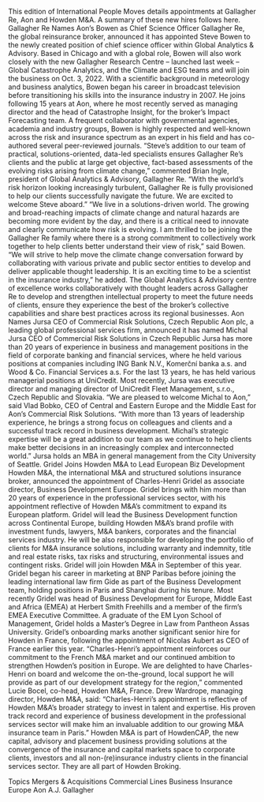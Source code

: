 This edition of International People Moves details appointments at Gallagher Re, Aon and Howden M&A.
A summary of these new hires follows here.
Gallagher Re Names Aon’s Bowen as Chief Science Officer
Gallagher Re, the global reinsurance broker, announced it has appointed Steve Bowen to the newly created position of chief science officer within Global Analytics & Advisory.
Based in Chicago and with a global role, Bowen will also work closely with the new Gallagher Research Centre – launched last week – Global Catastrophe Analytics, and the Climate and ESG teams and will join the business on Oct. 3, 2022.
With a scientific background in meteorology and business analytics, Bowen began his career in broadcast television before transitioning his skills into the insurance industry in 2007. He joins following 15 years at Aon, where he most recently served as managing director and the head of Catastrophe Insight, for the broker’s Impact Forecasting team. A frequent collaborator with governmental agencies, academia and industry groups, Bowen is highly respected and well-known across the risk and insurance spectrum as an expert in his field and has co-authored several peer-reviewed journals.
“Steve’s addition to our team of practical, solutions-oriented, data-led specialists ensures Gallagher Re’s clients and the public at large get objective, fact-based assessments of the evolving risks arising from climate change,” commented Brian Ingle, president of Global Analytics & Advisory, Gallagher Re.
“With the world’s risk horizon looking increasingly turbulent, Gallagher Re is fully provisioned to help our clients successfully navigate the future. We are excited to welcome Steve aboard.”
“We live in a solutions-driven world. The growing and broad-reaching impacts of climate change and natural hazards are becoming more evident by the day, and there is a critical need to innovate and clearly communicate how risk is evolving. I am thrilled to be joining the Gallagher Re family where there is a strong commitment to collectively work together to help clients better understand their view of risk,” said Bowen.
“We will strive to help move the climate change conversation forward by collaborating with various private and public sector entities to develop and deliver applicable thought leadership. It is an exciting time to be a scientist in the insurance industry,” he added.
The Global Analytics & Advisory centre of excellence works collaboratively with thought leaders across Gallagher Re to develop and strengthen intellectual property to meet the future needs of clients, ensure they experience the best of the broker’s collective capabilities and share best practices across its regional businesses.
Aon Names Jursa CEO of Commercial Risk Solutions, Czech Republic
Aon plc, a leading global professional services firm, announced it has named Michal Jursa CEO of Commercial Risk Solutions in Czech Republic
Jursa has more than 20 years of experience in business and management positions in the field of corporate banking and financial services, where he held various positions at companies including ING Bank N.V., Komerční banka a.s. and Wood & Co. Financial Services a.s. For the last 13 years, he has held various managerial positions at UniCredit. Most recently, Jursa was executive director and managing director of UniCredit Fleet Management, s.r.o., Czech Republic and Slovakia.
“We are pleased to welcome Michal to Aon,” said Vlad Bobko, CEO of Central and Eastern Europe and the Middle East for Aon’s Commercial Risk Solutions. “With more than 13 years of leadership experience, he brings a strong focus on colleagues and clients and a successful track record in business development. Michal’s strategic expertise will be a great addition to our team as we continue to help clients make better decisions in an increasingly complex and interconnected world.”
Jursa holds an MBA in general management from the City University of Seattle.
Gridel Joins Howden M&A to Lead European Biz Development
Howden M&A, the international M&A and structured solutions insurance broker, announced the appointment of Charles-Henri Gridel as associate director, Business Development Europe. Gridel brings with him more than 20 years of experience in the professional services sector, with his appointment reflective of Howden M&A’s commitment to expand its European platform.
Gridel will lead the Business Development function across Continental Europe, building Howden M&A’s brand profile with investment funds, lawyers, M&A bankers, corporates and the financial services industry. He will be also responsible for developing the portfolio of clients for M&A insurance solutions, including warranty and indemnity, title and real estate risks, tax risks and structuring, environmental issues and contingent risks.
Gridel will join Howden M&A in September of this year.
Gridel began his career in marketing at BNP Paribas before joining the leading international law firm Gide as part of the Business Development team, holding positions in Paris and Shanghai during his tenure. Most recently Gridel was head of Business Development for Europe, Middle East and Africa (EMEA) at Herbert Smith Freehills and a member of the firm’s EMEA Executive Committee.
A graduate of the EM Lyon School of Management, Gridel holds a Master’s Degree in Law from Pantheon Assas University.
Gridel’s onboarding marks another significant senior hire for Howden in France, following the appointment of Nicolas Aubert as CEO of France earlier this year.
“Charles-Henri’s appointment reinforces our commitment to the French M&A market and our continued ambition to strengthen Howden’s position in Europe. We are delighted to have Charles-Henri on board and welcome the on-the-ground, local support he will provide as part of our development strategy for the region,” commented Lucie Bocel, co-head, Howden M&A, France.
Drew Wardrope, managing director, Howden M&A, said: “Charles-Henri’s appointment is reflective of Howden M&A’s broader strategy to invest in talent and expertise. His proven track record and experience of business development in the professional services sector will make him an invaluable addition to our growing M&A insurance team in Paris.”
Howden M&A is part of HowdenCAP, the new capital, advisory and placement business providing solutions at the convergence of the insurance and capital markets space to corporate clients, investors and all non-(re)insurance industry clients in the financial services sector. They are all part of Howden Broking.

Topics
Mergers & Acquisitions
Commercial Lines
Business Insurance
Europe
Aon
A.J. Gallagher
